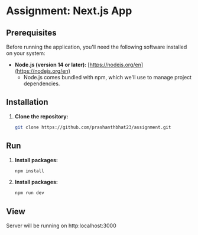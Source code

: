# Assignment: Next.js App

## Prerequisites
Before running the application, you'll need the following software installed on your system:

* **Node.js (version 14 or later):**  [https://nodejs.org/en](https://nodejs.org/en)
  - Node.js comes bundled with npm, which we'll use to manage project dependencies.

## Installation
1. **Clone the repository:**
   ```bash
   git clone https://github.com/prashanthbhat23/assignment.git

## Run
1. **Install packages:**
   ```bash
   npm install

2. **Install packages:**
   ```bash
   npm run dev

## View

Server will be running on http:localhost:3000

